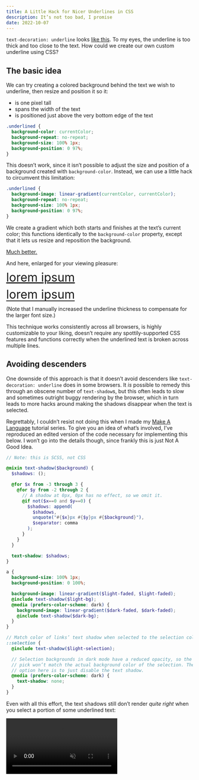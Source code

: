 ```yaml
---
title: A Little Hack for Nicer Underlines in CSS
description: It’s not too bad, I promise
date: 2022-10-07
---
```


`text-decoration: underline` looks <span style="text-decoration: underline">like this</span>.
To my eyes, the underline is too thick
and too close to the text.
How could we create our own custom underline using CSS?

## The basic idea

We can try creating a colored background
behind the text we wish to underline,
then resize and position it so it:

- is one pixel tall
- spans the width of the text
- is positioned just above the very bottom edge of the text

```css
.underlined {
  background-color: currentColor;
  background-repeat: no-repeat;
  background-size: 100% 1px;
  background-position: 0 97%;
}
```

This doesn’t work, since it isn’t possible
to adjust the size and position
of a background created with `background-color`.
Instead, we can use a little hack
to circumvent this limitation:

```css
.underlined {
  background-image: linear-gradient(currentColor, currentColor);
  background-repeat: no-repeat;
  background-size: 100% 1px;
  background-position: 0 97%;
}
```

We create a gradient which both starts and finishes
at the text’s current color;
this functions identically to the `background-color` property,
except that it lets us resize and reposition the background.

<span style="background-image: linear-gradient(currentColor, currentColor); background-size: 100% 1px; background-repeat: no-repeat; background-position: 0 97%">Much better.</span>

And here, enlarged for your viewing pleasure:

<span style="font-size: 2rem; line-height: 1; text-decoration: underline">lorem ipsum</span>

<span style="font-size: 2rem; line-height: 1; background-image: linear-gradient(currentColor, currentColor); background-size: 100% 2px; background-repeat: no-repeat; background-position: 0 97%">lorem ipsum</span>

(Note that I manually increased the underline thickness
to compensate for the larger font size.)

This technique works consistently across all browsers,
is highly customizable to your liking,
doesn’t require any spottily-supported CSS features
and functions correctly when the underlined text
is broken across multiple lines.

## Avoiding descenders

One downside of this approach
is that it doesn’t avoid descenders
like `text-decoration: underline` does in some browsers.
It _is_ possible to remedy this
through an obscene number of `text-shadow`s,
but this often leads to slow and sometimes outright buggy
rendering by the browser,
which in turn leads to more hacks around making
the shadows disappear when the text is selected.

Regrettably, I couldn’t resist not doing this
when I made my
[Make A Language](https://arzg.github.io/lang) tutorial series.
To give you an idea of what’s involved,
I’ve reproduced an edited version of the code
necessary for implementing this below.
I won’t go into the details though,
since frankly this is just Not A Good Idea.

```scss
// Note: this is SCSS, not CSS

@mixin text-shadow($background) {
  $shadows: ();

  @for $x from -3 through 3 {
    @for $y from -2 through 2 {
      // A shadow at 0px, 0px has no effect, so we omit it.
      @if not($x==0 and $y==0) {
        $shadows: append(
          $shadows,
          unquote("#{$x}px #{$y}px #{$background}"),
          $separator: comma
        );
      }
    }
  }

  text-shadow: $shadows;
}

a {
  background-size: 100% 1px;
  background-position: 0 100%;

  background-image: linear-gradient($light-faded, $light-faded);
  @include text-shadow($light-bg);
  @media (prefers-color-scheme: dark) {
    background-image: linear-gradient($dark-faded, $dark-faded);
    @include text-shadow($dark-bg);
  }
}

// Match color of links’ text shadow when selected to the selection color.
::selection {
  @include text-shadow($light-selection);

  // Selection backgrounds in dark mode have a reduced opacity, so the color we
  // pick won’t match the actual background color of the selection. The best
  // option here is to just disable the text shadow.
  @media (prefers-color-scheme: dark) {
    text-shadow: none;
  }
}
```

Even with all this effort,
the text shadows still don’t render _quite right_
when you select a portion of some underlined text:

<video autoplay muted loop playsinline src="/text-shadows.mp4">
</video>
